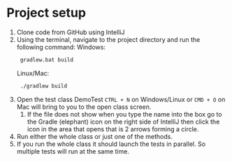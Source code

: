 # Project setup
1. Clone code from GitHub using IntelliJ
2. Using the terminal, navigate to the project directory and run the following command:
    Windows:
   ```cmd
    gradlew.bat build
   ```
    Linux/Mac:
   ```bash
    ./gradlew build
   ```
3. Open the test class DemoTest `CTRL + N` on Windows/Linux or `CMD + O` on Mac will bring to you to the open class screen.
   1. If the file does not show when you type the name into the box go to the Gradle (elephant) icon on the right side of IntelliJ then click the icon in the area that opens that is 2 arrows forming a circle.
4. Run either the whole class or just one of the methods.
5. If you run the whole class it should launch the tests in parallel. So multiple tests will run at the same time.

